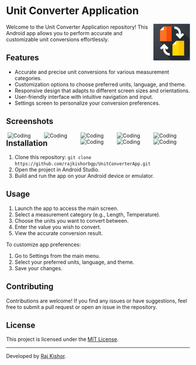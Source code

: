 # Unit Converter Application

<img align="right" alt="Coding" width="100" src="app/src/main/res/drawable/app_icon.png">

Welcome to the Unit Converter Application repository! This Android app allows you to perform accurate and customizable unit conversions effortlessly.

## Features

- Accurate and precise unit conversions for various measurement categories.
- Customization options to choose preferred units, language, and theme.
- Responsive design that adapts to different screen sizes and orientations.
- User-friendly interface with intuitive navigation and input.
- Settings screen to personalize your conversion preferences.

## Screenshots

<img align="right" alt="Coding" width="100" src="AndroidProjects/UnitConverter/1.png">
<img align="right" alt="Coding" width="100" src="AndroidProjects/UnitConverter/2.png">
<img align="right" alt="Coding" width="100" src="AndroidProjects/UnitConverter/3.png">
<img align="right" alt="Coding" width="100" src="AndroidProjects/UnitConverter/4.png">
<img align="right" alt="Coding" width="100" src="AndroidProjects/UnitConverter/5.png">
<img align="right" alt="Coding" width="100" src="AndroidProjects/UnitConverter/6.png">
<img align="right" alt="Coding" width="100" src="AndroidProjects/UnitConverter/7.png">
<img align="right" alt="Coding" width="100" src="AndroidProjects/UnitConverter/8.png">

## Installation

1. Clone this repository: `git clone https://github.com/rajkishorbgp/UnitConverterApp.git`
2. Open the project in Android Studio.
3. Build and run the app on your Android device or emulator.

## Usage

1. Launch the app to access the main screen.
2. Select a measurement category (e.g., Length, Temperature).
3. Choose the units you want to convert between.
4. Enter the value you wish to convert.
5. View the accurate conversion result.

To customize app preferences:

1. Go to Settings from the main menu.
2. Select your preferred units, language, and theme.
3. Save your changes.

## Contributing

Contributions are welcome! If you find any issues or have suggestions, feel free to submit a pull request or open an issue in the repository.

## License

This project is licensed under the [MIT License](https://github.com/rajkishorbgp/Unit-Converter-Application/blob/main/LICENSE.txt).

---

Developed by [Raj Kishor](https://www.linkedin.com/in/rajkishorbgp/).
